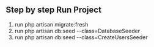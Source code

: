 ## Step by step Run Project
1. run php artisan migrate:fresh
2. run php artisan db:seed --class=DatabaseSeeder
3. run php artisan db:seed --class=CreateUsersSeeder
